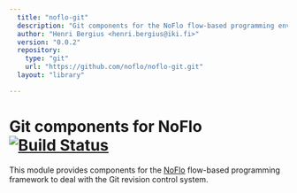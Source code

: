 ```yaml
---
  title: "noflo-git"
  description: "Git components for the NoFlo flow-based programming environment"
  author: "Henri Bergius <henri.bergius@iki.fi>"
  version: "0.0.2"
  repository: 
    type: "git"
    url: "https://github.com/noflo/noflo-git.git"
  layout: "library"

---
```

Git components for NoFlo [![Build Status](https://secure.travis-ci.org/noflo/noflo-git.png?branch=master)](https://travis-ci.org/noflo/noflo-git)
=========================

This module provides components for the [NoFlo](http://noflojs.org/) flow-based programming framework to deal with the Git revision control system.
